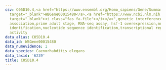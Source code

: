 ```yaml
---
csv: C05D10.4,<a href="https://www.ensembl.org/Homo_sapiens/Gene/Summary?db=core;g=WBGene00015480"
  target="_blank">WBGene00015480</a>,<a href="https://www.ncbi.nlm.nih.gov/pubmed/30894454"
  target="_blank"><i class="fas fa-file"></i></a>",genetic interference,functional
  association,prime adult stage, RNA-seq assay, hsf-1 overexpression,nucleotide sequence
  identification,nucleotide sequence identification,transcriptional regulation,up-regulates
  activity
data_alias: C05D10.4
data_id: WBGene00015480
data_numevidence: 1
data_species: Caenorhabditis elegans
data_taxid: '6239'
title: C05D10.4
---
```

